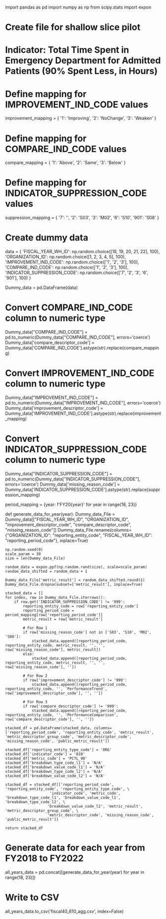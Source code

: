 import pandas as pd
import numpy as np
from scipy.stats import expon

# Create file for shallow slice pilot
# Indicator: Total Time Spent in Emergency Department for Admitted Patients (90% Spent Less, in Hours)

# Define mapping for IMPROVEMENT_IND_CODE values
improvement_mapping = {
    '1': 'Improving',
    '2': 'NoChange',
    '3': 'Weaken'
}

# Define mapping for COMPARE_IND_CODE values
compare_mapping = {
    '1': 'Above',
    '2': 'Same',
    '3': 'Below'
}

# Define mapping for INDICATOR_SUPPRESSION_CODE values 
suppression_mapping = {
    '7': '',
    '2': 'S03',
    '3': 'M02',
    '6': 'S10',
    '901': 'S08'
}

# Create dummy data
data = {
    'FISCAL_YEAR_WH_ID': np.random.choice([18, 19, 20, 21, 22], 100),
    'ORGANIZATION_ID': np.random.choice([1, 2, 3, 4, 5], 100),
    'IMPROVEMENT_IND_CODE': np.random.choice(['1', '2', '3'], 100),
    'COMPARE_IND_CODE': np.random.choice(['1', '2', '3'], 100),
    'INDICATOR_SUPPRESSION_CODE': np.random.choice(['7', '2', '3', '6', '901'], 100)
}

Dummy_data = pd.DataFrame(data)

# Convert COMPARE_IND_CODE column to numeric type
Dummy_data["COMPARE_IND_CODE"] = pd.to_numeric(Dummy_data["COMPARE_IND_CODE"], errors='coerce')
Dummy_data['compare_descriptor_code'] = Dummy_data['COMPARE_IND_CODE'].astype(str).replace(compare_mapping)

# Convert IMPROVEMENT_IND_CODE column to numeric type
Dummy_data["IMPROVEMENT_IND_CODE"] = pd.to_numeric(Dummy_data["IMPROVEMENT_IND_CODE"], errors='coerce')
Dummy_data['improvement_descriptor_code'] = Dummy_data['IMPROVEMENT_IND_CODE'].astype(str).replace(improvement_mapping)

# Convert INDICATOR_SUPPRESSION_CODE column to numeric type
Dummy_data["INDICATOR_SUPPRESSION_CODE"] = pd.to_numeric(Dummy_data["INDICATOR_SUPPRESSION_CODE"], errors='coerce')
Dummy_data['missing_reason_code'] = Dummy_data['INDICATOR_SUPPRESSION_CODE'].astype(str).replace(suppression_mapping)

period_mapping = {year: f'FY20{year}' for year in range(18, 23)}

def generate_data_for_year(year):
    Dummy_data_File = Dummy_data[["FISCAL_YEAR_WH_ID", "ORGANIZATION_ID", "improvement_descriptor_code", "compare_descriptor_code", "missing_reason_code"]]
    Dummy_data_File.rename(columns={"ORGANIZATION_ID": "reporting_entity_code", 
                                    "FISCAL_YEAR_WH_ID": "reporting_period_code"}, inplace=True)
    
    np.random.seed(0)
    scale_param = 30
    size = len(Dummy_data_File)

    random_data = expon.ppf(np.random.rand(size), scale=scale_param)
    random_data_shifted = random_data + 1

    Dummy_data_File['metric_result'] = random_data_shifted.round(1)
    Dummy_data_File.dropna(subset=['metric_result'], inplace=True)

    stacked_data = []
    for index, row in Dummy_data_File.iterrows():
        if row.get('INDICATOR_SUPPRESSION_CODE') != '999':
            reporting_entity_code = row['reporting_entity_code']
            reporting_period_code = period_mapping[row['reporting_period_code']]
            metric_result = row['metric_result']

            # For Row 1
            if row['missing_reason_code'] not in ['S03', 'S10', 'M02', 'S08']:
                stacked_data.append([reporting_period_code, reporting_entity_code, metric_result, '', '', row['missing_reason_code'], metric_result])
            else:
                stacked_data.append([reporting_period_code, reporting_entity_code, metric_result, '', '', row['missing_reason_code'], ''])
            
            # For Row 2
            if row['improvement_descriptor_code'] != '999':
                stacked_data.append([reporting_period_code, reporting_entity_code, '', 'PerformanceTrend', row['improvement_descriptor_code'], '', ''])
            
            # For Row 3
            if row['compare_descriptor_code'] != '999':
                stacked_data.append([reporting_period_code, reporting_entity_code, '', 'PerformanceComparison', row['compare_descriptor_code'], '', ''])

    stacked_df = pd.DataFrame(stacked_data, columns=['reporting_period_code', 'reporting_entity_code', 'metric_result', 'metric_descriptor_group_code', 'metric_descriptor_code', 'missing_reason_code', 'public_metric_result'])

    stacked_df['reporting_entity_type_code'] = 'ORG'
    stacked_df['indicator_code'] = '810'
    stacked_df['metric_code'] = 'PCTL_90'
    stacked_df['breakdown_type_code_l1'] = 'N/A'
    stacked_df['breakdown_value_code_l1'] = 'N/A'
    stacked_df['breakdown_type_code_l2'] = 'N/A'
    stacked_df['breakdown_value_code_l2'] = 'N/A'

    stacked_df = stacked_df[['reporting_period_code', 'reporting_entity_code', 'reporting_entity_type_code', \
                        'indicator_code', 'metric_code', 'breakdown_type_code_l1', 'breakdown_value_code_l1', 'breakdown_type_code_l2', \
                       'breakdown_value_code_l2', 'metric_result', 'metric_descriptor_group_code', \
                       'metric_descriptor_code', 'missing_reason_code', 'public_metric_result']]

    return stacked_df

# Generate data for each year from FY2018 to FY2022
all_years_data = pd.concat([generate_data_for_year(year) for year in range(18, 23)])

# Write to CSV
all_years_data.to_csv('fiscal40_810_agg.csv', index=False)
